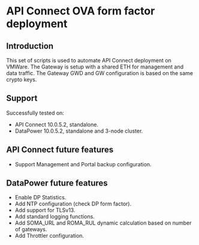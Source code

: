 # API Connect OVA form factor deployment

## Introduction

This set of scripts is used to automate API Connect deployment on VMWare.
The Gateway is setup with a shared ETH for management and data traffic.
The Gateway GWD and GW configuration is based on the same crypto keys.

## Support

Successfully tested on:

- API Connect 10.0.5.2, standalone.
- DataPower 10.0.5.2, standalone and 3-node cluster.

## API Connect future features

- Support Management and Portal backup configuration.

## DataPower future features

- Enable DP Statistics.
- Add NTP configuration (check DP form factor).
- Add support for TLSv13.
- Add standard logging functions.
- Add SOMA_URL and ROMA_RUL dynamic calculation based on number of gateways.
- Add Throttler configuration.
